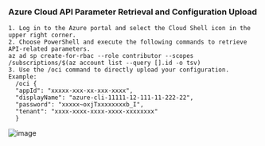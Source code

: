 ### Azure Cloud API Parameter Retrieval and Configuration Upload
```text
1. Log in to the Azure portal and select the Cloud Shell icon in the upper right corner.
2. Choose PowerShell and execute the following commands to retrieve API-related parameters.
az ad sp create-for-rbac --role contributor --scopes /subscriptions/$(az account list --query [].id -o tsv)
3. Use the /oci command to directly upload your configuration. Example:
  /oci {
  "appId": "xxxxx-xxx-xx-xxx-xxxx",
  "displayName": "azure-cli-11111-12-111-11-222-22",
  "password": "xxxxx~oxjTxxxxxxxxb_I",
  "tenant": "xxxx-xxxx-xxxx-xxxx-xxxxxxxx"
  }
```
![image](https://github.com/semicons/java_oci_manage/blob/main/az.jpg)

